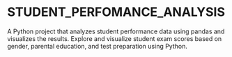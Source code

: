 # STUDENT_PERFOMANCE_ANALYSIS
A Python project that analyzes student performance data using pandas and visualizes the results. Explore and visualize student exam scores based on gender, parental education, and test preparation using Python.

